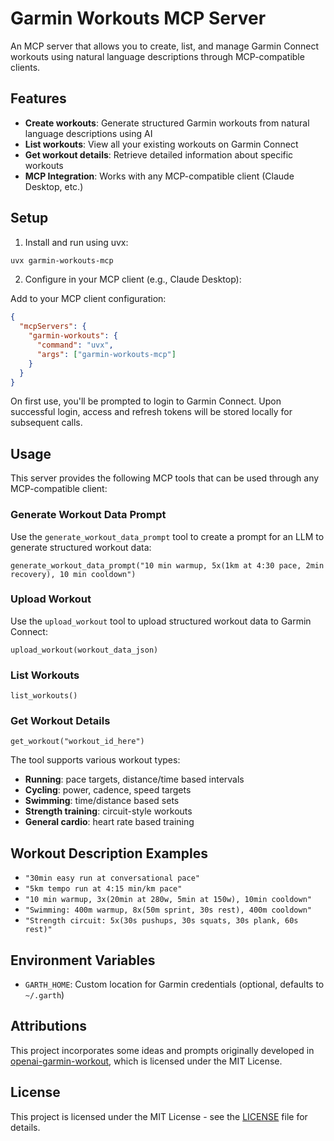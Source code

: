 # Garmin Workouts MCP Server

An MCP server that allows you to create, list, and manage Garmin Connect workouts using natural language descriptions through MCP-compatible clients.

## Features

- **Create workouts**: Generate structured Garmin workouts from natural language descriptions using AI
- **List workouts**: View all your existing workouts on Garmin Connect
- **Get workout details**: Retrieve detailed information about specific workouts
- **MCP Integration**: Works with any MCP-compatible client (Claude Desktop, etc.)

## Setup

1. Install and run using uvx:
```bash
uvx garmin-workouts-mcp
```

2. Configure in your MCP client (e.g., Claude Desktop):

Add to your MCP client configuration:
```json
{
  "mcpServers": {
    "garmin-workouts": {
      "command": "uvx",
      "args": ["garmin-workouts-mcp"]
    }
  }
}
```

On first use, you'll be prompted to login to Garmin Connect. Upon successful login, access and refresh tokens will be stored locally for subsequent calls.

## Usage

This server provides the following MCP tools that can be used through any MCP-compatible client:

### Generate Workout Data Prompt

Use the `generate_workout_data_prompt` tool to create a prompt for an LLM to generate structured workout data:

```
generate_workout_data_prompt("10 min warmup, 5x(1km at 4:30 pace, 2min recovery), 10 min cooldown")
```

### Upload Workout

Use the `upload_workout` tool to upload structured workout data to Garmin Connect:

```
upload_workout(workout_data_json)
```

### List Workouts

```
list_workouts()
```

### Get Workout Details

```
get_workout("workout_id_here")
```

The tool supports various workout types:
- **Running**: pace targets, distance/time based intervals
- **Cycling**: power, cadence, speed targets
- **Swimming**: time/distance based sets
- **Strength training**: circuit-style workouts
- **General cardio**: heart rate based training

## Workout Description Examples

- `"30min easy run at conversational pace"`
- `"5km tempo run at 4:15 min/km pace"`
- `"10 min warmup, 3x(20min at 280w, 5min at 150w), 10min cooldown"`
- `"Swimming: 400m warmup, 8x(50m sprint, 30s rest), 400m cooldown"`
- `"Strength circuit: 5x(30s pushups, 30s squats, 30s plank, 60s rest)"`

## Environment Variables

- `GARTH_HOME`: Custom location for Garmin credentials (optional, defaults to `~/.garth`)

## Attributions

This project incorporates some ideas and prompts originally developed in [openai-garmin-workout](https://github.com/veelenga/openai-garmin-workout), which is licensed under the MIT License.

## License

This project is licensed under the MIT License - see the [LICENSE](LICENSE) file for details.
